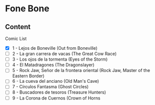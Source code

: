 # Fone Bone

## Content

Comic List

- [X] 1 - Lejos de Boneville (Out from Boneville)
- [ ] 2 - La gran carrera de vacas (The Great Cow Race)
- [ ] 3 - Los ojos de la tormenta (Eyes of the Storm)
- [ ] 4 - El Matadragones (The Dragonslayer)
- [ ] 5 - Rock Jaw, Señor de la frontera oriental (Rock Jaw, Master of the Eastern Border)
- [ ] 6 - La cueva del anciano (Old Man's Cave)
- [ ] 7 - Círculos Fantasma (Ghost Circles)
- [ ] 8 - Buscadores de tesoros (Treasure Hunters)
- [ ] 9 - La Corona de Cuernos (Crown of Horns